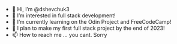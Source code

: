 - 👋 Hi, I’m @dshevchuk3
- 👀 I’m interested in full stack development!
- 🌱 I’m currently learning on the Odin Project and FreeCodeCamp!
- 💞️ I plan to make my first full stack project by the end of 2023!
- 📫 How to reach me ... you cant. Sorry

<!---
dshevchuk3/dshevchuk3 is a ✨ special ✨ repository because its `README.md` (this file) appears on your GitHub profile.
You can click the Preview link to take a look at your changes.
--->
